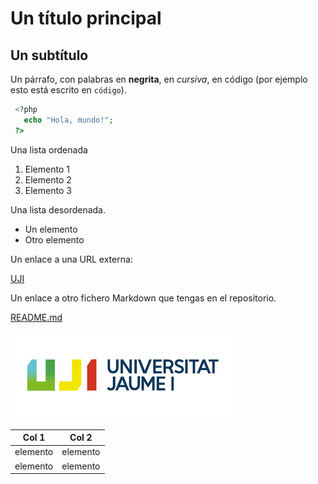 # Un título principal
## Un subtítulo
Un párrafo, con palabras en **negrita**, en *cursiva*, en código (por ejemplo esto está escrito en `código`).

```php
 <?php
   echo "Hola, mundo!";
 ?>
```

Una lista ordenada
1. Elemento 1
2. Elemento 2
3. Elemento 3

Una lista desordenada.
- Un elemento
- Otro elemento

Un enlace a una URL externa:

[UJI](https://www.uji.es)

Un enlace a otro fichero Markdown que tengas en el repositorio.

[README.md](https://github.com/romcarche/repo3_DAW_roman/blob/main/README.md)

![Logo UJI](uji.png)

| Col 1 | Col 2 |
| ----------- | ----------- |
| elemento | elemento |
| elemento | elemento |
